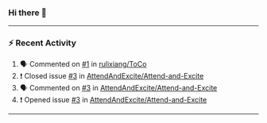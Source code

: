 ### Hi there 👋

 <!-- ![Lixiang's github stats](https://github-readme-stats.vercel.app/api?username=rulixiang&show_icons=true)  ![](https://github-readme-stats.vercel.app/api/top-langs/?username=rulixiang&layout=compact&theme=buefy&hide_border=true)  -->

---

### :zap: Recent Activity
<!--START_SECTION:activity-->
1. 🗣 Commented on [#1](https://github.com/rulixiang/ToCo/issues/1) in [rulixiang/ToCo](https://github.com/rulixiang/ToCo)
2. ❗️ Closed issue [#3](https://github.com/AttendAndExcite/Attend-and-Excite/issues/3) in [AttendAndExcite/Attend-and-Excite](https://github.com/AttendAndExcite/Attend-and-Excite)
3. 🗣 Commented on [#3](https://github.com/AttendAndExcite/Attend-and-Excite/issues/3) in [AttendAndExcite/Attend-and-Excite](https://github.com/AttendAndExcite/Attend-and-Excite)
4. ❗️ Opened issue [#3](https://github.com/AttendAndExcite/Attend-and-Excite/issues/3) in [AttendAndExcite/Attend-and-Excite](https://github.com/AttendAndExcite/Attend-and-Excite)
<!--END_SECTION:activity-->

---
